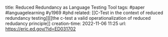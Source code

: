 title: Reduced Redundancy as Language Testing Tool
tags: #paper #languagelearning #y1969 #phd 
related: [[C-Test in the context of reduced redundancy testing]][[the c-test a valid operationalization of reduced redudancy principle]]
creation-time: 2022-11-06 11:25
url: https://eric.ed.gov/?id=ED031702